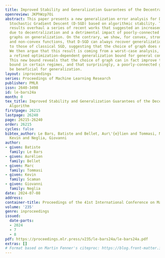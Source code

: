 ```yaml
---
title: Improved Stability and Generalization Guarantees of the Decentralized SGD Algorithm
openreview: JKPhWzp7Oi
abstract: This paper presents a new generalization error analysis for Decentralized
  Stochastic Gradient Descent (D-SGD) based on algorithmic stability. The obtained
  results overhaul a series of recent works that suggested an increased instability
  due to decentralization and a detrimental impact of poorly-connected communication
  graphs on generalization. On the contrary, we show, for convex, strongly convex
  and non-convex functions, that D-SGD can always recover generalization bounds analogous
  to those of classical SGD, suggesting that the choice of graph does not matter.
  We then argue that this result is coming from a worst-case analysis, and we provide
  a refined optimization-dependent generalization bound for general convex functions.
  This new bound reveals that the choice of graph can in fact improve the worst-case
  bound in certain regimes, and that surprisingly, a poorly-connected graph can even
  be beneficial for generalization.
layout: inproceedings
series: Proceedings of Machine Learning Research
publisher: PMLR
issn: 2640-3498
id: le-bars24a
month: 0
tex_title: Improved Stability and Generalization Guarantees of the Decentralized {SGD}
  Algorithm
firstpage: 26215
lastpage: 26240
page: 26215-26240
order: 26215
cycles: false
bibtex_author: Le Bars, Batiste and Bellet, Aur\'{e}lien and Tommasi, Marc and Scaman,
  Kevin and Neglia, Giovanni
author:
- given: Batiste
  family: Le Bars
- given: Aurélien
  family: Bellet
- given: Marc
  family: Tommasi
- given: Kevin
  family: Scaman
- given: Giovanni
  family: Neglia
date: 2024-07-08
address:
container-title: Proceedings of the 41st International Conference on Machine Learning
volume: '235'
genre: inproceedings
issued:
  date-parts:
  - 2024
  - 7
  - 8
pdf: https://proceedings.mlr.press/v235/le-bars24a/le-bars24a.pdf
extras: []
# Format based on Martin Fenner's citeproc: https://blog.front-matter.io/posts/citeproc-yaml-for-bibliographies/
---
```


